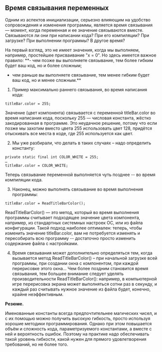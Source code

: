## Время связывания переменных

Одним из аспектов инициализации, серьезно влияющим на удобство сопровождения и изменения программы, является время связывания — момент, когда переменная и ее значение связываются вместе. Связываются ли они при написании кода? При его компиляции? При загрузке? При выполнении программы? В другое время?

На первый взгляд, это не имеет значения, когда мы выполняем, например, простейшее присваивание "x = 0".
Но здесь имеется важное правило:
**- чем позже вы выполняете связывание, тем более гибким будет ваш код, но и более сложным;

- чем раньше вы выполняете связывание, тем менее гибким будет ваш код, но и менее сложным.**

1. Пример максимально раннего связывания, во время написания кода:

```
titleBar.color = 255;
```

Значение (цвет компонента) связывается с переменной titleBar.color во время написания кода, поскольку 255 — числовая константа, жёстко закодированная в программе. Это неудачное решение, потому что если позже мы захотим вместо цвета 255 использовать цвет 128, придётся отыскивать все места в коде, где 255 используется как цвет.

2. Мы уже разбирали, что делать в таких случаях – надо определить константу:

```
private static final int COLOR_WHITE = 255;
…
titleBar.color = COLOR_WHITE;
```

Теперь связывание переменной выполняется чуть позднее -- во время компиляции кода.

3. Наконец, можно выполнять связывание во время выполнения программы:

```
titleBar.color = ReadTitleBarColor(); 
```

ReadTitleBarColor() — это метод, который во время выполнения программы считывает подходящее значение цвета компонента, например, из стандартных системных настроек ОС, или из файла конфигурации. Такой подход наиболее оптимален: теперь, чтобы изменить значение titleBar.color, вам не потребуется изменять и пересобирать всю программу -- достаточно просто изменить содержание файла с настройками.

4. Время связывания может дополнительно определяться тем, когда вызывается метод ReadTitleBarColor() – при начальной загрузке всей программы, при создании окна с компонентом, при каждой перерисовке этого окна… Чем более поздним становится время связывания, тем большее внимание следует уделять производительности ReadTitleBarColor(): например, в компьютерной игре перерисовка экрана может выполняться сотни раз в секунду, и каждый раз считывать нужное значение из файла будет, конечно, крайне неэффективным.

**Резюме.**

Именованные константы всегда предпочтительнее магических чисел, и с их помощью можно получить высокую гибкость, просто используя хорошие методики программирования. Однако при этом повышается объём и сложность кода, параметризуемого константами, а вместе с ней и вероятность ошибок. Поэтому на практике надо обеспечивать такой уровень гибкости, какой нужен для прямого удовлетворения требований, но не более того.
